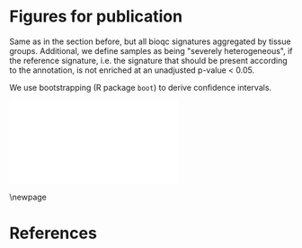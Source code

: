 


# Figures for publication



Same as in the section before, but all bioqc signatures aggregated by tissue groups.
Additional, we define samples as being "severely heterogeneous", if the reference signature,
i.e. the signature that should be present according to the annotation, is not enriched at
an unadjusted p-value < 0.05.







We use bootstrapping (R package `boot`) to derive confidence intervals.




![(\#fig:unnamed-chunk-6)Main figure for paper. (A) Fractions of heterogeneous samples per tissue. (B) Sample confusion matrix.](95_figures_files/figure-latex/unnamed-chunk-6-1.pdf) 

\newpage

# References
